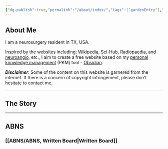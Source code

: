 ```yaml
---
{"dg-publish":true,"permalink":"/about/index/","tags":["gardenEntry"],"created":"","updated":""}
---
```



## About Me

I am a neurosurgery resident in TX, USA.

Inspired by the websites including: [Wikipedia](https://www.wikipedia.org/), [Sci-Hub](https://www.sci-hub.st/), [Radiopaedia](https://radiopaedia.org/), and [neuroangio](http://neuroangio.org/), etc., I aim to create a free website based on my [personal knowledge management](https://en.wikipedia.org/wiki/Personal_knowledge_management) (PKM) tool - [Obsidian](https://obsidian.md/).

***Disclaimer***:
Some of the content on this website is garnered from the internet. If there is a concern of copyright infringement, please don't hesitate to contact me.

---

## The Story


---

## ABNS
### [[ABNS/ABNS, Written Board\|Written Board]]
